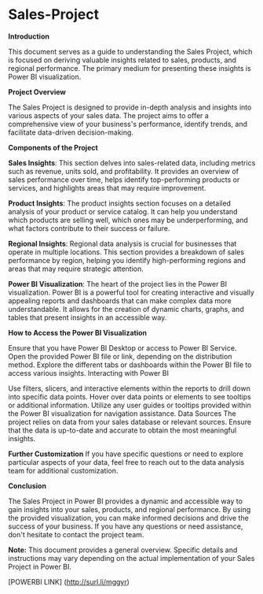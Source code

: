 # Sales-Project

**Introduction**

This document serves as a guide to understanding the Sales Project, which is focused on deriving valuable insights related to sales, products, and regional performance. The primary medium for presenting these insights is Power BI visualization.

**Project Overview**

The Sales Project is designed to provide in-depth analysis and insights into various aspects of your sales data. The project aims to offer a comprehensive view of your business's performance, identify trends, and facilitate data-driven decision-making.

**Components of the Project**

**Sales Insights**: This section delves into sales-related data, including metrics such as revenue, units sold, and profitability. It provides an overview of sales performance over time, helps identify top-performing products or services, and highlights areas that may require improvement.

**Product Insights**: The product insights section focuses on a detailed analysis of your product or service catalog. It can help you understand which products are selling well, which ones may be underperforming, and what factors contribute to their success or failure.

**Regional Insights**: Regional data analysis is crucial for businesses that operate in multiple locations. This section provides a breakdown of sales performance by region, helping you identify high-performing regions and areas that may require strategic attention.

**Power BI Visualization**: The heart of the project lies in the Power BI visualization. Power BI is a powerful tool for creating interactive and visually appealing reports and dashboards that can make complex data more understandable. It allows for the creation of dynamic charts, graphs, and tables that present insights in an accessible way.

**How to Access the Power BI Visualization**

Ensure that you have Power BI Desktop or access to Power BI Service.
Open the provided Power BI file or link, depending on the distribution method.
Explore the different tabs or dashboards within the Power BI file to access various insights.
Interacting with Power BI

Use filters, slicers, and interactive elements within the reports to drill down into specific data points.
Hover over data points or elements to see tooltips or additional information.
Utilize any user guides or tooltips provided within the Power BI visualization for navigation assistance.
Data Sources
The project relies on data from your sales database or relevant sources. Ensure that the data is up-to-date and accurate to obtain the most meaningful insights.

**Further Customization**
If you have specific questions or need to explore particular aspects of your data, feel free to reach out to the data analysis team for additional customization.

**Conclusion**

The Sales Project in Power BI provides a dynamic and accessible way to gain insights into your sales, products, and regional performance. By using the provided visualization, you can make informed decisions and drive the success of your business. If you have any questions or need assistance, don't hesitate to contact the project team.

**Note:** This document provides a general overview. Specific details and instructions may vary depending on the actual implementation of your Sales Project in Power BI.



[POWERBI LINK] (http://surl.li/mggyr)

